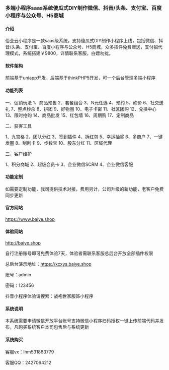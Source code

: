 ### 多端小程序saas系统傻瓜式DIY制作微信、抖音/头条、支付宝、百度小程序与公众号、H5商城

#### 介绍
佰业云小程序是一款saas级系统，支持傻瓜式DIY制作小程序上线，包括微信、抖音/头条、支付宝、百度小程序与公众号、H5商城，众多插件免费赠送，支付招代理模式，系统搭建￥9800，详情联系客服，白嫖勿扰。

#### 软件架构
前端基于uniapp开发，后端基于thinkPHP5开发，可一个后台管理多端小程序

#### 功能列表
一、促销玩法
1、商品预售
2、套餐组合
3、N元任选
4、预约
5、砍价
6、社交送礼
7、整点秒杀
8、拼团
9、好物圈
10、电子卡密
11、社区团购
12、兑换中心
13、限时抢购
14、商品批发
15、红包墙
16、周期购
17、定制商品

二、获客工具

1、九宫格
2、团队分红
3、签到插件
4、拆红包
5、幸运抽奖
6、多商户
7、一键发圈
8、刮刮卡
9、步数宝
10、股东分红
11、区域代理

三、客户维护

1、积分商城
2、超级会员卡
3、企业微信SCRM
4、企业微信客服



#### 功能定制
如需要定制功能，我司提供技术对接，费用另计，公司升级的新功能，老客户免费同步更新

#### 官方网站
https://www.baiye.shop

#### 体验网站
http://baiye.shop

自行注册账号即可免费体验7天，体验者需联系客服总后台开放全部插件权限

总后台演示地址：https://xcxys.baiye.shop

账号：admin

密码：123456

抖音小程序体验请搜索：战袍世家服饰小程序

#### 系统说明
本系统需要申请微信开放平台账号支持微信小程序扫码授权一键上传前端代码并发布，凡购买系统客户本司包售后与系统更新

#### 系统购买
客服vx：lhm531883779

客服QQ：2427064212




